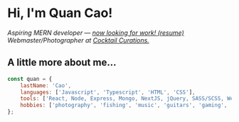 # Hi, I'm Quan Cao!

_Aspiring MERN developer — [now looking for work! _(resume)_](https://www.qcao.dev)_  
_Webmaster/Photographer at [Cocktail Curations.](https://www.cocktailcurations-shop.com)_

## A little more about me...

```javascript
const quan = {
	lastName: 'Cao',
	languages: ['Javascript', 'Typescript', 'HTML', 'CSS'],
	tools: ['React, Node, Express, Mongo, NextJS, jQuery, SASS/SCSS, Webpack, Framer Motion, Photoshop'],
	hobbies: ['photography', 'fishing', 'music', 'guitars', 'gaming', 'technology']
};
```
